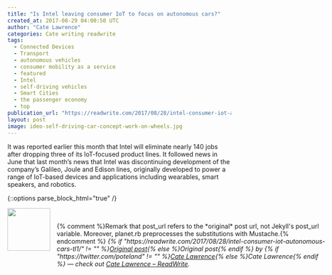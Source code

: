 ```yaml
---
title: "Is Intel leaving consumer IoT to focus on autonomous cars?"
created_at: 2017-08-29 04:00:50 UTC
author: "Cate Lawrence"
categories: Cate writing readwrite
tags: 
  - Connected Devices
  - Transport
  - autonomous vehicles
  - consumer mobility as a service
  - featured
  - Intel
  - self-driving vehicles
  - Smart Cities
  - the passenger economy
  - top
publication_url: "https://readwrite.com/2017/08/28/intel-consumer-iot-autonomous-cars-tl1/"
layout: post
image: ideo-self-driving-car-concept-work-on-wheels.jpg
---
```

It was reported earlier this month that&nbsp;Intel will eliminate nearly 140 jobs after dropping three of its IoT-focused product lines. It followed news in June that&nbsp;last month’s news that Intel was discontinuing development&nbsp;of the company’s Galileo, Joule and Edison lines, originally developed to power a range of IoT-based devices and applications including wearables, smart speakers, and robotics.


{::options parse_block_html="true" /}
<div class="author">
   <img src="https://www.rss-specifications.com/rss-spec-rss.gif" style="width: 96px; height: 96;">
   <span style="position: absolute; padding: 32px 15px;">{% comment %}Remark that post_url refers to the *original* post url, not Jekyll's post_url variable. Moreover, planet.rb preprocesses the substitutions with Mustache.{% endcomment %}
      <i>{% if "https://readwrite.com/2017/08/28/intel-consumer-iot-autonomous-cars-tl1/" != "" %}<a href="https://readwrite.com/2017/08/28/intel-consumer-iot-autonomous-cars-tl1/">Original post</a>{% else %}Original post{% endif %} by {% if "https://twitter.com/poteland" != "" %}<a href="https://twitter.com/poteland">Cate Lawrence</a>{% else %}Cate Lawrence{% endif %} &mdash; check out <a href="https://readwrite.com">Cate Lawrence – ReadWrite</a>.</i>
  </span>
</div>
